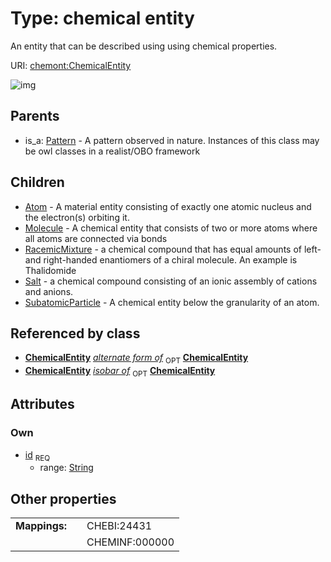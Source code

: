 
# Type: chemical entity


An entity that can be described using using chemical properties.

URI: [chemont:ChemicalEntity](http://w3id.org/chemontChemicalEntity)


![img](http://yuml.me/diagram/nofunky;dir:TB/class/[SubatomicParticle],[Salt],[RacemicMixture],[Pattern],[Molecule],[ChemicalEntity&#124;id:string]^-[SubatomicParticle],[ChemicalEntity]^-[Salt],[ChemicalEntity]^-[RacemicMixture],[ChemicalEntity]^-[Molecule],[ChemicalEntity]^-[Atom],[Pattern]^-[ChemicalEntity],[Atom])

## Parents

 *  is_a: [Pattern](Pattern.md) - A pattern observed in nature. Instances of this class may be owl classes in a realist/OBO framework

## Children

 * [Atom](Atom.md) - A material entity consisting of exactly one atomic nucleus and the electron(s) orbiting it.
 * [Molecule](Molecule.md) - A chemical entity that consists of two or more atoms where all atoms are connected via bonds
 * [RacemicMixture](RacemicMixture.md) - a chemical compound that has equal amounts of left- and right-handed enantiomers of a chiral molecule. An example is Thalidomide
 * [Salt](Salt.md) - a chemical compound consisting of an ionic assembly of cations and anions.
 * [SubatomicParticle](SubatomicParticle.md) - A chemical entity below the granularity of an atom.

## Referenced by class

 *  **[ChemicalEntity](ChemicalEntity.md)** *[alternate form of](alternate_form_of.md)*  <sub>OPT</sub>  **[ChemicalEntity](ChemicalEntity.md)**
 *  **[ChemicalEntity](ChemicalEntity.md)** *[isobar of](isobar_of.md)*  <sub>OPT</sub>  **[ChemicalEntity](ChemicalEntity.md)**

## Attributes


### Own

 * [id](id.md)  <sub>REQ</sub>
    * range: [String](types/String.md)

## Other properties

|  |  |  |
| --- | --- | --- |
| **Mappings:** | | CHEBI:24431 |
|  | | CHEMINF:000000 |

